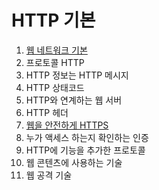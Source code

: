 # HTTP 기본

1. [웹 네트워크 기본](1./)
2. 프로토콜 HTTP
3. HTTP 정보는 HTTP 메시지
4. HTTP 상태코드
5. HTTP와 연계하는 웹 서버
6. HTTP 헤더
7. [웹을 안전하게 HTTPS](7.-https/)
8. 누가 액세스 하는지 확인하는 인증
9. HTTP에 기능을 추가한 프로토콜
10. 웹 콘텐츠에 사용하는 기술
11. 웹 공격 기술





